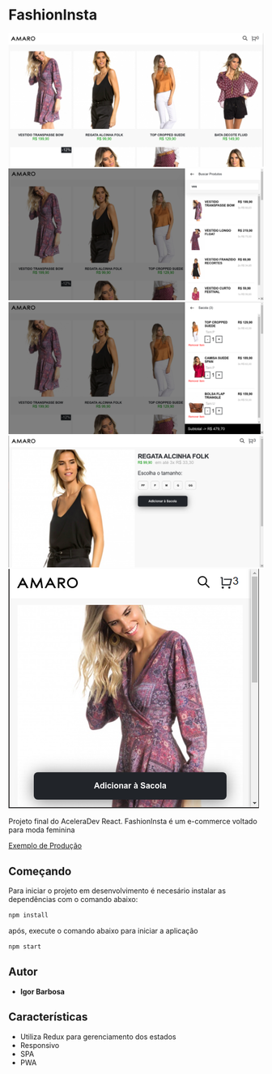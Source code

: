 # FashionInsta

![ScreenShot](/docs/scr1.png?raw=true)
![ScreenShot](/docs/scr2.png?raw=true)
![ScreenShot](/docs/scr3.png?raw=true)
![ScreenShot](/docs/scr4.png?raw=true)
![ScreenShot](/docs/scr5.png?raw=true)

Projeto final do AceleraDev React.
FashionInsta é um e-commerce voltado para moda feminina

[Exemplo de Produção](https://fashioninsta.netlify.app/)

## Começando
Para iniciar o projeto em desenvolvimento é necesário instalar as dependências com o comando abaixo:

```bash
npm install
```
após, execute o comando abaixo para iniciar a aplicação

```bash
npm start
```

## Autor

* **Igor Barbosa** 

## Características

- Utiliza Redux para gerenciamento dos estados
- Responsivo
- SPA
- PWA

